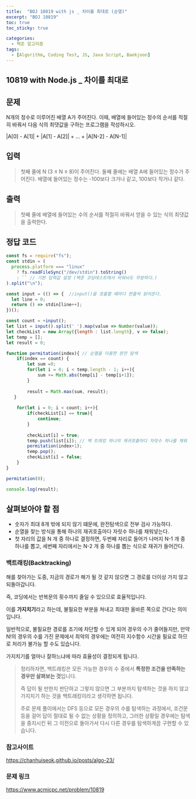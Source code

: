 ```yaml
---
title:  "BOJ 10819 with js _ 차이를 최대로 (순열)"
excerpt: "BOJ 10819"
toc: true
toc_sticky: true

categories:
  - 백준 알고리즘
tags:
  - [Algorithm, Coding Test, JS, Java Script, Baekjoon]
---  
```


## 10819 with Node.js _ 차이를 최대로 ##

## 문제 ## 
N개의 정수로 이루어진 배열 A가 주어진다. 이때, 배열에 들어있는 정수의 순서를 적절히 바꿔서 다음 식의 최댓값을 구하는 프로그램을 작성하시오.

|A[0] - A[1]| + |A[1] - A[2]| + ... + |A[N-2] - A[N-1]|

## 입력 ## 
> 첫째 줄에 N (3 ≤ N ≤ 8)이 주어진다. 둘째 줄에는 배열 A에 들어있는 정수가 주어진다. 배열에 들어있는 정수는 -100보다 크거나 같고, 100보다 작거나 같다.

## 출력 ##
> 첫째 줄에 배열에 들어있는 수의 순서를 적절히 바꿔서 얻을 수 있는 식의 최댓값을 출력한다.

## 정답 코드 ##
```js
const fs = require("fs");
const stdin = (
  process.platform === "linux"
    ? fs.readFileSync("/dev/stdin").toString()
    : `` // 기본 입력값 설정 (백준 코딩테스트에서 비워놔도 무방하다.)
).split("\n");

const input = (() => {  //input()을 호출할 때마다 한줄씩 읽어온다.
  let line = 0;
  return () => stdin[line++];
})(); 

const count = +input();
let list = input().split(' ').map(value => Number(value));
let checkList = new Array({length : list.length}, v => false);
let temp = [];
let result = 0;

function permitation(index){ // 순열을 이용한 완전 탐색
    if(index == count) {
        let sum =0;
        for(let i = 0; i < temp.length - 1; i++){
            sum += Math.abs(temp[i] - temp[i+1]);
        }
        
        result = Math.max(sum, result);
   }
    
    for(let i = 0; i < count; i++){
        if(checkList[i] == true){
            continue;
        }
        
        checkList[i] = true;
        temp.push(list[i]); // 백 트래킹 하나의 재귀호출마다 자릿수 하나를 채워 넣음
        permitation(index+1);
        temp.pop();
        checkList[i] = false;
    }
}

permitation(0);

console.log(result);
```
## 살펴보아야 할 점 ##
- 숫자가 최대 8개 밖에 되지 않기 떄문에, 완전탐색으로 전부 검사 가능하다.
- 순열을 찾는 방식을 통해 하나의 재귀호출마다 자릿수 하나를 채워넣는다.
- 첫 자리의 값을 N 개 중 하나로 결정하면, 두번째 자리로 들어가 나머지 N-1 개 중 하나를 뽑고, 세번째 자리에서는 N-2 개 중 하나를 뽑는 식으로 재귀가 들어간다.

### 백트래킹(Backtracking) ###

해를 찾아가는 도중, 지금의 경로가 해가 될 것 같지 않으면 그 경로를 더이상 가지 않고 되돌아갑니다.

즉, 코딩에서는 반복문의 횟수까지 줄일 수 있으므로 효율적입니다.

이를 <b>가지치기</b>라고 하는데, 불필요한 부분을 쳐내고 최대한 올바른 쪽으로 간다는 의미입니다.

일반적으로, 불필요한 경로를 조기에 차단할 수 있게 되어 경우의 수가 줄어들지만, 만약 N!의 경우의 수를 가진 문제에서 최악의 경우에는 여전히 지수함수 시간을 필요로 하므로 처리가 불가능 할 수도 있습니다. 

가지치기를 얼마나 잘하느냐에 따라 효율성이 결정되게 됩니다.

>정리하자면, 백트래킹은 모든 가능한 경우의 수 중에서 <b>특정한 조건을 만족하는 경우만 살펴보는 것</b>입니다.
>
>즉 답이 될 만한지 판단하고 그렇지 않으면 그 부분까지 탐색하는 것을 하지 않고 가지치기 하는 것을 백트래킹이라고 생각하면 됩니다.
>
>주로 문제 풀이에서는 DFS 등으로 모든 경우의 수를 탐색하는 과정에서, 조건문 등을 걸어 답이 절대로 될 수 없는 상황을 정의하고, 그러한 상황일 경우에는 탐색을 중지시킨 뒤 그 이전으로 돌아가서 다시 다른 경우를 탐색하게끔 구현할 수 있습니다.


### 참고사이트 ###
<a href="https://chanhuiseok.github.io/posts/algo-23/" target="_blank">https://chanhuiseok.github.io/posts/algo-23/</a>

### 문제 링크 ### 
<a href="https://www.acmicpc.net/problem/10819" target="_blank">https://www.acmicpc.net/problem/10819 </a>